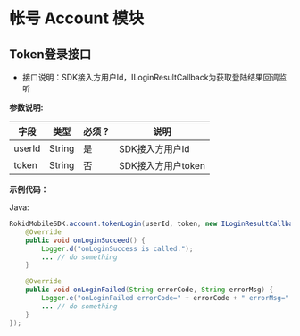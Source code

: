 # 帐号 Account 模块
## Token登录接口
* 接口说明：SDK接入方用户Id，ILoginResultCallback为获取登陆结果回调监听

**参数说明:**

| 字段    | 类型   | 必须？| 说明 |
| ------ | ----- | ----- | ----- |
| userId  | String | 是 | SDK接入方用户Id |
| token   | String | 否 | SDK接入方用户token |

**示例代码：**

Java:

```java
RokidMobileSDK.account.tokenLogin(userId, token, new ILoginResultCallback() {
    @Override
    public void onLoginSucceed() {
        Logger.d("onLoginSuccess is called.");
        ... // do something
    }

    @Override
    public void onLoginFailed(String errorCode, String errorMsg) {
        Logger.e("onLoginFailed errorCode=" + errorCode + " errorMsg=" + errorMsg);
        ... // do something
    }
});
```


